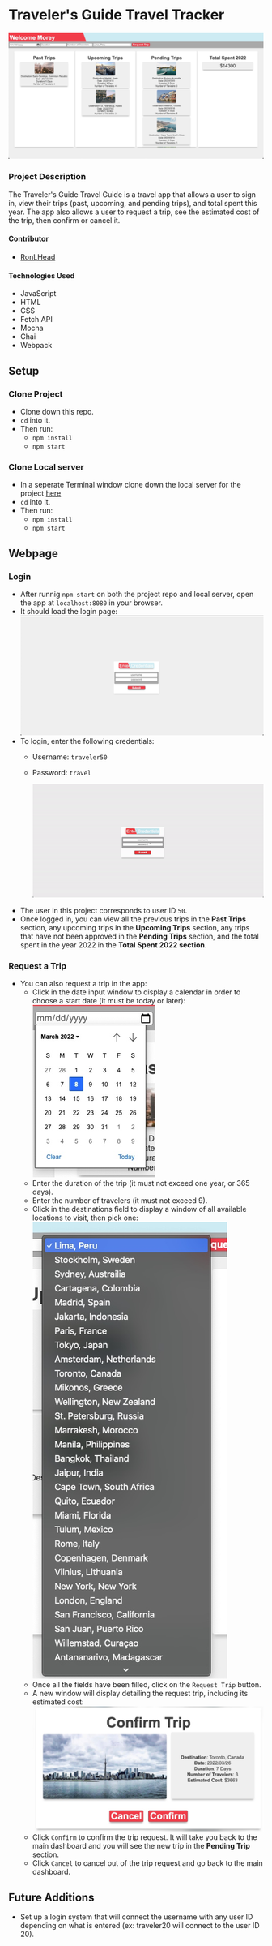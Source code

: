# Traveler's Guide Travel Tracker
![image](/src/images/travelers-guide-main-page.JPG)

### Project Description

The Traveler's Guide Travel Guide is a travel app that allows a user to sign in, view their trips (past, upcoming, and pending trips), and total spent this year. The app also allows a user to request a trip, see the estimated cost of the trip, then confirm or cancel it.

#### Contributor
- [RonLHead](https://github.com/RonLHead)

#### Technologies Used
- JavaScript
- HTML
- CSS
- Fetch API
- Mocha
- Chai
- Webpack

## Setup

### Clone Project

- Clone down this repo.
- `cd` into it.
- Then run:
  - `npm install`
  - `npm start`

### Clone Local server

- In a seperate Terminal window clone down the local server for the project [here](https://github.com/turingschool-examples/travel-tracker-api)
- `cd` into it.
- Then run:
  - `npm install`
  - `npm start`

## Webpage
### Login
- After runnig `npm start` on both the project repo and local server, open the app at `localhost:8080` in your browser.
- It should load the login page:
![image](/src/images/travelers-guide-login.JPG)
- To login, enter the following credentials:
  - Username: `traveler50`
  - Password: `travel`

      ![gif](/src/images/travelers-guide-login-gif.GIF)
- The user in this project corresponds to user ID `50`.
- Once logged in, you can view all the previous trips in the **Past Trips** section, any upcoming trips in the **Upcoming Trips** section, any trips that have not been approved in the **Pending Trips** section, and the total spent in the year 2022 in the **Total Spent 2022 section**.
### Request a Trip
- You can also request a trip in the app:
  - Click in the date input window to display a calendar in order to choose a start date (it must be today or later):
      ![image](/src/images/travelers-guide-calendar.JPG)
  - Enter the duration of the trip (it must not exceed one year, or 365 days).
  - Enter the number of travelers (it must not exceed 9).
  - Click in the destinations field to display a window of all available locations to visit, then pick one:
      ![image](/src/images/travelers-guide-destinations.JPG)
  - Once all the fields have been filled, click on the `Request Trip` button.
  - A new window will display detailing the request trip, including its estimated cost:
    ![image](/src/images/travelers-guide-confirm-trip-window.JPG)
  - Click `Confirm` to confirm the trip request. It will take you back to the main dashboard and you will see the new trip in the **Pending Trip** section.
  - Click `Cancel` to cancel out of the trip request and go back to the main dashboard.

## Future Additions
- Set up a login system that will connect the username with any user ID depending on what is entered (ex: traveler20 will connect to the user ID 20).
